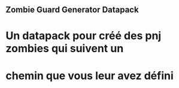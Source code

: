 ## Zombie Guard Generator Datapack

# Un datapack pour créé des pnj zombies qui suivent un
# chemin que vous leur avez défini
